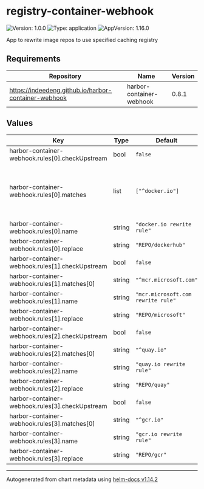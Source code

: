 # registry-container-webhook

![Version: 1.0.0](https://img.shields.io/badge/Version-1.0.0-informational?style=flat-square) ![Type: application](https://img.shields.io/badge/Type-application-informational?style=flat-square) ![AppVersion: 1.16.0](https://img.shields.io/badge/AppVersion-1.16.0-informational?style=flat-square)

App to rewrite image repos to use specified caching registry

## Requirements

| Repository | Name | Version |
|------------|------|---------|
| https://indeedeng.github.io/harbor-container-webhook | harbor-container-webhook | 0.8.1 |

## Values

| Key | Type | Default | Description |
|-----|------|---------|-------------|
| harbor-container-webhook.rules[0].checkUpstream | bool | `false` |  |
| harbor-container-webhook.rules[0].matches | list | `["^docker.io"]` | image refs must match at least one of the rules, and not match any excludes |
| harbor-container-webhook.rules[0].name | string | `"docker.io rewrite rule"` |  |
| harbor-container-webhook.rules[0].replace | string | `"REPO/dockerhub"` | replacement value |
| harbor-container-webhook.rules[1].checkUpstream | bool | `false` |  |
| harbor-container-webhook.rules[1].matches[0] | string | `"^mcr.microsoft.com"` |  |
| harbor-container-webhook.rules[1].name | string | `"mcr.microsoft.com rewrite rule"` |  |
| harbor-container-webhook.rules[1].replace | string | `"REPO/microsoft"` |  |
| harbor-container-webhook.rules[2].checkUpstream | bool | `false` |  |
| harbor-container-webhook.rules[2].matches[0] | string | `"^quay.io"` |  |
| harbor-container-webhook.rules[2].name | string | `"quay.io rewrite rule"` |  |
| harbor-container-webhook.rules[2].replace | string | `"REPO/quay"` |  |
| harbor-container-webhook.rules[3].checkUpstream | bool | `false` |  |
| harbor-container-webhook.rules[3].matches[0] | string | `"^gcr.io"` |  |
| harbor-container-webhook.rules[3].name | string | `"gcr.io rewrite rule"` |  |
| harbor-container-webhook.rules[3].replace | string | `"REPO/gcr"` |  |

----------------------------------------------
Autogenerated from chart metadata using [helm-docs v1.14.2](https://github.com/norwoodj/helm-docs/releases/v1.14.2)
